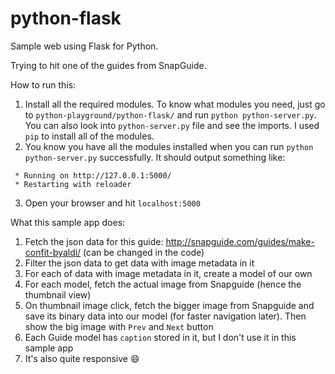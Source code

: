 python-flask
=================

Sample web using Flask for Python.

Trying to hit one of the guides from SnapGuide.

How to run this:

1.  Install all the required modules. To know what modules you need, just go to `python-playground/python-flask/` and run `python python-server.py`. You can also look into `python-server.py` file and see the imports. I used `pip` to install all of the modules.
2.  You know you have all the modules installed when you can run `python python-server.py` successfully. It should output something like:

  ```
   * Running on http://127.0.0.1:5000/
   * Restarting with reloader
  ```
3.  Open your browser and hit `localhost:5000`


What this sample app does:

1.  Fetch the json data for this guide: http://snapguide.com/guides/make-confit-byaldi/  (can be changed in the code)
2.  Filter the json data to get data with image metadata in it
3.  For each of data with image metadata in it, create a model of our own
4.  For each model, fetch the actual image from Snapguide (hence the thumbnail view)
5.  On thumbnail image click, fetch the bigger image from Snapguide and save its binary data into our model (for faster navigation later). Then show the big image with `Prev` and `Next` button
6.  Each Guide model has `caption` stored in it, but I don't use it in this sample app
7.  It's also quite responsive :smile: